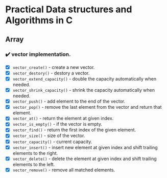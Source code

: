 # Practical Data structures and Algorithms in C

## Array

### :heavy_check_mark: vector implementation. 

- [x] `vector_create()`          - create a new vector.
- [x] `vector_destory()`         - destory a vector. 
- [x] `vector_extend_capacity()` - double the capacity automatically when needed.
- [x] `vector_shrink_capacity()` - shrink the capacity automatically when needed.
- [x] `vector_push()` - add element to the end of the vector.
- [x] `vector_pop()` - remove the last element from the vector and return that element.
- [x] `vector_at()` - return the element at given index.
- [x] `vector_is_empty()` - if the vector is empty.
- [x] `vector_find()` - return the first index of the given element.
- [x] `vector_size()` - size of the vector.
- [x] `vector_capacity()` - current capacity.
- [x] `vector_insert()` - insert new element at given index and shift trailing elements to the right.
- [x] `vector_delete()` - delete the element at given index and shift trailing elements to the left.
- [x] `vector_remove()` - remove all matched elements.
